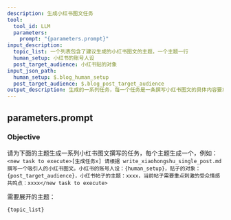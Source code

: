 ```yaml
---
description: 生成小红书图文任务
tool:
  tool_id: LLM
  parameters:
    prompt: "{parameters.prompt}"
input_description:
  topic_list: 一个列表包含了建议生成的小红书图文的主题，一个主题一行
  human_setup: 小红书的账号人设
  post_target_audience: 小红书贴的对象
input_json_path:
  human_setup: $.blog_human_setup
  post_target_audience: $.blog_post_target_audience
output_description: 生成的一系列任务，每一个任务是一条撰写小红书图文的具体内容要求
---
```

## parameters.prompt

### Objective
请为下面的主题生成一系列小红书图文撰写的任务，每个主题生成一个，例如： `<new task to execute>[生成任务x] 请根据 write_xiaohongshu_single_post.md 撰写一个吸引人的小红书图文。小红书的账号人设：{human_setup}，贴子的对象：{post_target_audience}，小红书帖子的主题：xxxx，当前帖子需要重点刺激的受众情感共鸣点：xxxx</new task to execute>`

需要展开的主题：

```
{topic_list}
```